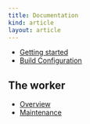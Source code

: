 ```yaml
---
title: Documentation
kind: article
layout: article
---
```


* <a href="/docs/getting-started/">Getting started</a>
* <a href="/docs/build-configuration/">Build Configuration</a>

## The worker

* <a href="/docs/worker/overview/">Overview</a>
* <a href="/docs/worker/maintenance/">Maintenance</a>
